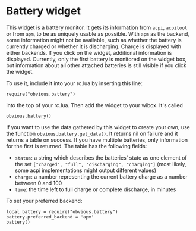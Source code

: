 Battery widget
==============

This widget is a battery monitor. It gets its information from `acpi`, `acpitool`
or from `apm`, to be as uniquely usable as possible. With `apm` as the backend,
some information might not be available, such as whether the battery is currently
charged or whether it is discharging. Charge is displayed with either backends.
If you click on the widget, additional information is displayed. Currently,
only the first battery is monitored on the widget box, but information about
all other attached batteries is still visible if you click the widget.

To use it, include it into your rc.lua by inserting this line:

    require("obvious.battery")

into the top of your rc.lua. Then add the widget to your wibox. It's called

    obvious.battery()

If you want to use the data gathered by this widget to create your own, use the
function `obvious.battery.get_data()`. It returns nil on failure and it returns
a table on success. If you have multiple batteries, only information for the
first is returned. The table has the following fields:

* `status`: a string which describes the batteries' state as one element of the
  set `["charged", "full", "discharging", "charging"]` (most likely, some
  acpi implementations might output different values)
* `charge`: a number representing the current battery charge as a number between
  0 and 100
* `time`: the time left to full charge or complete discharge, in minutes

To set your preferred backend:

    local battery = require("obvious.battery")
    battery.preferred_backend = 'apm'
    battery()
